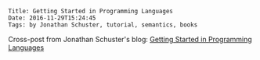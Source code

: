     Title: Getting Started in Programming Languages
    Date: 2016-11-29T15:24:45
    Tags: by Jonathan Schuster, tutorial, semantics, books

Cross-post from Jonathan Schuster's blog: [Getting Started in Programming Languages](http://jschuster.org/blog/2016/11/29/getting-started-in-programming-languages/)
